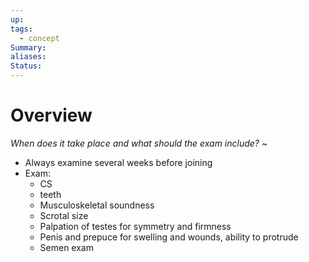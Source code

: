 ```yaml
---
up: 
tags:
  - concept
Summary: 
aliases: 
Status:
---
```

# Overview
*When does it take place and what should the exam include?*
~
- Always examine several weeks before joining
- Exam:
	- CS
	- teeth
	- Musculoskeletal soundness
	- Scrotal size
	- Palpation of testes for symmetry and firmness
	- Penis and prepuce for swelling and wounds, ability to protrude
	- Semen exam
<!--SR:!2025-03-13,3,250-->